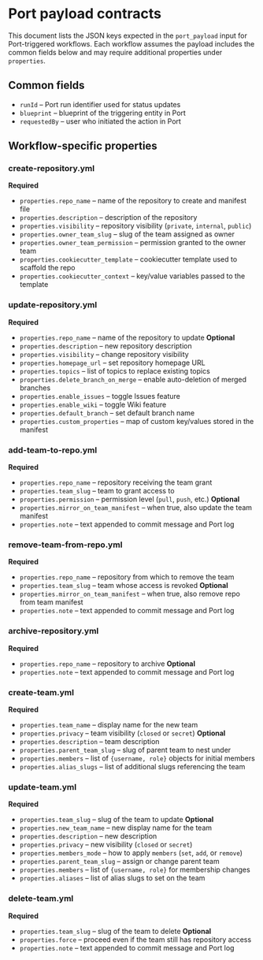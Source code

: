 # Port payload contracts

This document lists the JSON keys expected in the `port_payload` input for Port-triggered workflows. Each workflow assumes the payload includes the common fields below and may require additional properties under `properties`.

## Common fields
- `runId` – Port run identifier used for status updates
- `blueprint` – blueprint of the triggering entity in Port
- `requestedBy` – user who initiated the action in Port

## Workflow-specific properties

### create-repository.yml
**Required**
- `properties.repo_name` – name of the repository to create and manifest file
- `properties.description` – description of the repository
- `properties.visibility` – repository visibility (`private`, `internal`, `public`)
- `properties.owner_team_slug` – slug of the team assigned as owner
- `properties.owner_team_permission` – permission granted to the owner team
- `properties.cookiecutter_template` – cookiecutter template used to scaffold the repo
- `properties.cookiecutter_context` – key/value variables passed to the template

### update-repository.yml
**Required**
- `properties.repo_name` – name of the repository to update
**Optional**
- `properties.description` – new repository description
- `properties.visibility` – change repository visibility
- `properties.homepage_url` – set repository homepage URL
- `properties.topics` – list of topics to replace existing topics
- `properties.delete_branch_on_merge` – enable auto-deletion of merged branches
- `properties.enable_issues` – toggle Issues feature
- `properties.enable_wiki` – toggle Wiki feature
- `properties.default_branch` – set default branch name
- `properties.custom_properties` – map of custom key/values stored in the manifest

### add-team-to-repo.yml
**Required**
- `properties.repo_name` – repository receiving the team grant
- `properties.team_slug` – team to grant access to
- `properties.permission` – permission level (`pull`, `push`, etc.)
**Optional**
- `properties.mirror_on_team_manifest` – when true, also update the team manifest
- `properties.note` – text appended to commit message and Port log

### remove-team-from-repo.yml
**Required**
- `properties.repo_name` – repository from which to remove the team
- `properties.team_slug` – team whose access is revoked
**Optional**
- `properties.mirror_on_team_manifest` – when true, also remove repo from team manifest
- `properties.note` – text appended to commit message and Port log

### archive-repository.yml
**Required**
- `properties.repo_name` – repository to archive
**Optional**
- `properties.note` – text appended to commit message and Port log

### create-team.yml
**Required**
- `properties.team_name` – display name for the new team
- `properties.privacy` – team visibility (`closed` or `secret`)
**Optional**
- `properties.description` – team description
- `properties.parent_team_slug` – slug of parent team to nest under
- `properties.members` – list of `{username, role}` objects for initial members
- `properties.alias_slugs` – list of additional slugs referencing the team

### update-team.yml
**Required**
- `properties.team_slug` – slug of the team to update
**Optional**
- `properties.new_team_name` – new display name for the team
- `properties.description` – new description
- `properties.privacy` – new visibility (`closed` or `secret`)
- `properties.members_mode` – how to apply `members` (`set`, `add`, or `remove`)
- `properties.parent_team_slug` – assign or change parent team
- `properties.members` – list of `{username, role}` for membership changes
- `properties.aliases` – list of alias slugs to set on the team

### delete-team.yml
**Required**
- `properties.team_slug` – slug of the team to delete
**Optional**
- `properties.force` – proceed even if the team still has repository access
- `properties.note` – text appended to commit message and Port log

